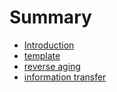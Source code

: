 # Summary

* [Introduction](README.md)
* [template](_posts/2016-10-09-Template-Page.md)
* [reverse aging](_posts/2016-10-09-Reverse-Aging.md)
* [information transfer](_posts/2016-10-02-Information-Transfer-by-Leaky-Heterogeneous-Protein-Kinase-Signaling-Systems.md)